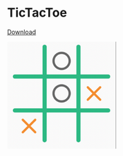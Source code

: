 # TicTacToe

[Download](https://github.com/sparshg/tictactoe/releases)

[<img src="demo.png" width="50%" height="50%">](https://github.com/sparshg/tictactoe/releases)
